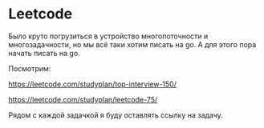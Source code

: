 # Leetcode

Было круто погрузиться в устройство многопоточности и многозадачности, но мы всё таки хотим писать на go. А для этого пора начать писать на go.

Посмотрим:

https://leetcode.com/studyplan/top-interview-150/

https://leetcode.com/studyplan/leetcode-75/

Рядом с каждой задачкой я буду оставлять ссылку на задачу.
